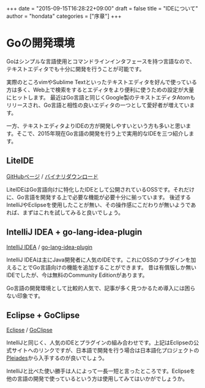 +++
date = "2015-09-15T16:28:22+09:00"
draft = false
title = "IDEについて"
author = "hondata"
categories = ["序章"]
+++

# Goの開発環境

Goはシンプルな言語使用とコマンドラインインタフェースを持つ言語なので、テキストエディタでも十分に開発を行うことが可能です。

実際のところvimやSublime Textといったテキストエディタを好んで使っている方は多く、Web上で検索をするとエディタをより便利に使うための設定が大量にヒットします。
最近はGo言語と同じくGoogle製のテキストエディタAtomもリリースされ、Go言語と相性の良いエディタの一つとして愛好者が増えています。

一方、テキストエディタよりIDEの方が開発しやすいという方も多いと思います。そこで、2015年現在Go言語の開発を行う上で実用的なIDEを三つ紹介します。

## LiteIDE

[GitHubページ](https://github.com/visualfc/liteide) /
[バイナリダウンロード](http://sourceforge.net/projects/liteide/files/)

LiteIDEはGo言語向けに特化したIDEとして公開されているOSSです。それだけに、Go言語を開発する上で必要な機能が必要十分に揃っています。
後述するIntelliJやEclipseを使用したことが無い、その操作感にこだわりが無いようであれば、まずはこれを試してみると良いでしょう。

## IntelliJ IDEA + go-lang-idea-plugin

[IntelliJ IDEA](https://www.jetbrains.com/idea/) /
[go-lang-idea-plugin](https://github.com/go-lang-plugin-org/go-lang-idea-plugin)

IntelliJ IDEAは主にJava開発者に人気のIDEです。これにOSSのプラグインを加えることでGo言語向けの機能を追加することができます。
昔は有償版しか無いIDEでしたが、今は無料のCommunity Editionがあります。

Go言語の開発環境として比較的人気で、記事が多く見つかるため導入には困らない印象です。

## Eclipse + GoClipse

[Eclipse](https://eclipse.org/) /
[GoClipse](https://goclipse.github.io/)

IntelliJと同じく、人気のIDEとプラグインの組み合わせです。上記はEclipseの公式サイトへのリンクですが、日本語で開発を行う場合は日本語化プロジェクトの[Pleiades](http://mergedoc.osdn.jp/)から入手するのが良いでしょう。

IntelliJと比べた使い勝手は人によって一長一短と言ったところです。Eclipseを他の言語の開発で使っているという方は使用してみてはいかがでしょうか。
